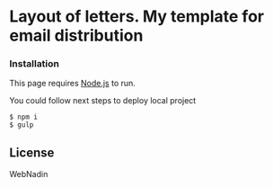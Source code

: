 # Layout of letters. My template for email distribution


### Installation

This page requires [Node.js](https://nodejs.org/) to run.

You could follow next steps to deploy local project

 ```
$ npm i
$ gulp
```


License
----

WebNadin
